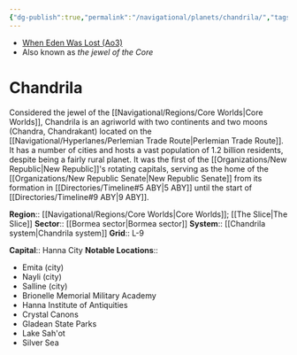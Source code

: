 ```yaml
---
{"dg-publish":true,"permalink":"/navigational/planets/chandrila/","tags":["map","planet","core","bormea","perlemian"],"noteIcon":"saber1"}
---
```


- [When Eden Was Lost (Ao3)](https://archiveofourown.org/works/19334440/chapters/45992584)
- Also known as *the jewel of the Core*
# Chandrila

Considered the jewel of the [[Navigational/Regions/Core Worlds\|Core Worlds]], Chandrila is an agriworld with two continents and two moons (Chandra, Chandrakant) located on the [[Navigational/Hyperlanes/Perlemian Trade Route\|Perlemian Trade Route]]. It has a number of cities and hosts a vast population of 1.2 billion residents, despite being a fairly rural planet. It was the first of the [[Organizations/New Republic\|New Republic]]'s rotating capitals, serving as the home of the [[Organizations/New Republic Senate\|New Republic Senate]] from its formation in [[Directories/Timeline#5 ABY\|5 ABY]] until the start of [[Directories/Timeline#9 ABY\|9 ABY]]. 

**Region**::  [[Navigational/Regions/Core Worlds\|Core Worlds]]; [[The Slice\|The Slice]]
**Sector**::  [[Bormea sector\|Bormea sector]]
**System**::  [[Chandrila system\|Chandrila system]]
**Grid**::  L-9

**Capital**::  Hanna City 
**Notable Locations**::  
- Emita (city)
- Nayli (city)
- Salline (city)
- Brionelle Memorial Military Academy
- Hanna Institute of Antiquities
- Crystal Canons 
- Gladean State Parks 
- Lake Sah'ot
- Silver Sea 